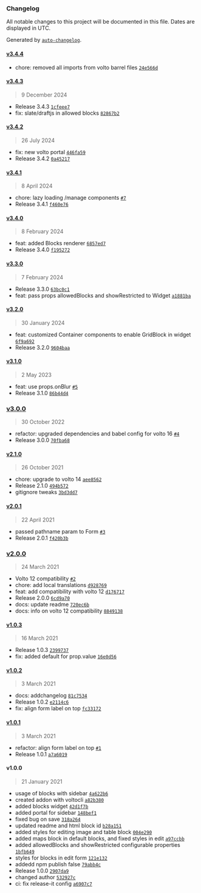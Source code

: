 ### Changelog

All notable changes to this project will be documented in this file. Dates are displayed in UTC.

Generated by [`auto-changelog`](https://github.com/CookPete/auto-changelog).

#### [v3.4.4](https://github.com/collective/volto-blocks-widget/compare/v3.4.3...v3.4.4)

- chore: removed all imports from volto barrel files [`24e566d`](https://github.com/collective/volto-blocks-widget/commit/24e566d578939b119373a4650ece1212145f5e1f)

#### [v3.4.3](https://github.com/collective/volto-blocks-widget/compare/v3.4.2...v3.4.3)

> 9 December 2024

- Release 3.4.3 [`1cfeee7`](https://github.com/collective/volto-blocks-widget/commit/1cfeee775adce53c0df4e44225bd9056f50ee0a1)
- fix: slate/draftjs in allowed blocks [`82867b2`](https://github.com/collective/volto-blocks-widget/commit/82867b2320448d6075d3cc332e86fd51f8a61526)

#### [v3.4.2](https://github.com/collective/volto-blocks-widget/compare/v3.4.1...v3.4.2)

> 26 July 2024

- fix: new volto portal [`446fa59`](https://github.com/collective/volto-blocks-widget/commit/446fa59ccb8fa2344d09d09888fdc45bc5b3bb97)
- Release 3.4.2 [`0a45217`](https://github.com/collective/volto-blocks-widget/commit/0a452175cab5a3ad4728acf6c642a96634a23d77)

#### [v3.4.1](https://github.com/collective/volto-blocks-widget/compare/v3.4.0...v3.4.1)

> 8 April 2024

- chore: lazy loading /manage components [`#7`](https://github.com/collective/volto-blocks-widget/pull/7)
- Release 3.4.1 [`f460e76`](https://github.com/collective/volto-blocks-widget/commit/f460e76a8813d9e9ed2da594cd1991dbade91380)

#### [v3.4.0](https://github.com/collective/volto-blocks-widget/compare/v3.3.0...v3.4.0)

> 8 February 2024

- feat: added Blocks renderer [`6857ed7`](https://github.com/collective/volto-blocks-widget/commit/6857ed7e079df1af45590941e1548e07db05b897)
- Release 3.4.0 [`f195272`](https://github.com/collective/volto-blocks-widget/commit/f1952729edcd848d7a4e8509d657890bd7f1bc2c)

#### [v3.3.0](https://github.com/collective/volto-blocks-widget/compare/v3.2.0...v3.3.0)

> 7 February 2024

- Release 3.3.0 [`63bc0c1`](https://github.com/collective/volto-blocks-widget/commit/63bc0c12169de76f922be7fc2dfd10096934a26a)
- feat: pass props allowedBlocks and showRestricted to Widget [`a1881ba`](https://github.com/collective/volto-blocks-widget/commit/a1881baabd43074d8d76cf4be036f7db1bbaaceb)

#### [v3.2.0](https://github.com/collective/volto-blocks-widget/compare/v3.1.0...v3.2.0)

> 30 January 2024

- feat: customized Container components to enable GridBlock in widget [`6f9a692`](https://github.com/collective/volto-blocks-widget/commit/6f9a6924c07ad860741cd2188d1070c9e804ddd2)
- Release 3.2.0 [`9604baa`](https://github.com/collective/volto-blocks-widget/commit/9604baa457ca55597b97166046bf23c41f0b44a4)

#### [v3.1.0](https://github.com/collective/volto-blocks-widget/compare/v3.0.0...v3.1.0)

> 2 May 2023

- feat: use props.onBlur [`#5`](https://github.com/collective/volto-blocks-widget/pull/5)
- Release 3.1.0 [`86b44d4`](https://github.com/collective/volto-blocks-widget/commit/86b44d4dea60a00fc84a9968e894af1a0117f06a)

### [v3.0.0](https://github.com/collective/volto-blocks-widget/compare/v2.1.0...v3.0.0)

> 30 October 2022

- refactor: upgraded dependencies and babel config for volto 16 [`#4`](https://github.com/collective/volto-blocks-widget/pull/4)
- Release 3.0.0 [`70fba68`](https://github.com/collective/volto-blocks-widget/commit/70fba684c34bfde7034e2829e5302a153706d2ab)

#### [v2.1.0](https://github.com/collective/volto-blocks-widget/compare/v2.0.1...v2.1.0)

> 26 October 2021

- chore: upgrade to volto 14 [`aee8562`](https://github.com/collective/volto-blocks-widget/commit/aee85622a36c3156c357f3fc22d1194d16976e47)
- Release 2.1.0 [`494b572`](https://github.com/collective/volto-blocks-widget/commit/494b57296dd4073c93a986c8c2b1a45648ecbf6f)
- gitignore tweaks [`3bd3dd7`](https://github.com/collective/volto-blocks-widget/commit/3bd3dd72eabfc8c41a5ffd3e5cf42589fb81c408)

#### [v2.0.1](https://github.com/collective/volto-blocks-widget/compare/v2.0.0...v2.0.1)

> 22 April 2021

- passed pathname param to Form [`#3`](https://github.com/collective/volto-blocks-widget/pull/3)
- Release 2.0.1 [`f420b3b`](https://github.com/collective/volto-blocks-widget/commit/f420b3b25d580e35fe9dcb26f76195ebe0aba071)

### [v2.0.0](https://github.com/collective/volto-blocks-widget/compare/v1.0.3...v2.0.0)

> 24 March 2021

- Volto 12 compatibility [`#2`](https://github.com/collective/volto-blocks-widget/pull/2)
- chore: add local translations [`d928769`](https://github.com/collective/volto-blocks-widget/commit/d9287690341bbea5dc62588be533dbc3ff33f258)
- feat: add compatibility with volto 12 [`d176717`](https://github.com/collective/volto-blocks-widget/commit/d176717d10b962a1d382b9e455a2225bf3ed042a)
- Release 2.0.0 [`6cd9a70`](https://github.com/collective/volto-blocks-widget/commit/6cd9a70fb94476b1f135134cbb95d145581e517f)
- docs: update readme [`720ec6b`](https://github.com/collective/volto-blocks-widget/commit/720ec6bb69fed8d7b35b59fe90fcba6ab7cb6687)
- docs: info on volto 12 compatibility [`8849138`](https://github.com/collective/volto-blocks-widget/commit/88491385c80021f1c70469a5efefb54d7a1b6e78)

#### [v1.0.3](https://github.com/collective/volto-blocks-widget/compare/v1.0.2...v1.0.3)

> 16 March 2021

- Release 1.0.3 [`2399737`](https://github.com/collective/volto-blocks-widget/commit/23997371f2d69e064b0a841cda595c8e6ae792bc)
- fix: added default for prop.value [`16e0d56`](https://github.com/collective/volto-blocks-widget/commit/16e0d565745e0256ab56757b14821d0ee4e5da2b)

#### [v1.0.2](https://github.com/collective/volto-blocks-widget/compare/v1.0.1...v1.0.2)

> 3 March 2021

- docs: addchangelog [`81c7534`](https://github.com/collective/volto-blocks-widget/commit/81c75341579ac2bdf81d3003270e191e5aa3499b)
- Release 1.0.2 [`e2114c6`](https://github.com/collective/volto-blocks-widget/commit/e2114c6dcd900a6f4c53d8283338161b9bfe1de0)
- fix: align form label on top [`fc33172`](https://github.com/collective/volto-blocks-widget/commit/fc3317267c893b13ca549027d61134bbbc97a36c)

#### [v1.0.1](https://github.com/collective/volto-blocks-widget/compare/v1.0.0...v1.0.1)

> 3 March 2021

- refactor: align form label on top [`#1`](https://github.com/collective/volto-blocks-widget/pull/1)
- Release 1.0.1 [`a7a6019`](https://github.com/collective/volto-blocks-widget/commit/a7a6019cbb6b9176a287b49ffaf6f605fdce860a)

#### v1.0.0

> 21 January 2021

- usage of blocks with sidebar [`4a622b6`](https://github.com/collective/volto-blocks-widget/commit/4a622b618b19a314861270cf776a01e3b43a1edf)
- created addon with voltocli [`a82b380`](https://github.com/collective/volto-blocks-widget/commit/a82b3808ad9d90707db3fdc0ce5ec79aef9e8a30)
- added blocks widget [`42d1f7b`](https://github.com/collective/volto-blocks-widget/commit/42d1f7b6600edf76cb0da96da7c88d97447e7149)
- added portal for sidebar [`148bef1`](https://github.com/collective/volto-blocks-widget/commit/148bef1c8c15e6f95b6a3afb2a156828d8fbb672)
- fixed bug on save [`318a264`](https://github.com/collective/volto-blocks-widget/commit/318a264d146c2474097e1167b9c089e7bde1a6cf)
- updated readme and html block id [`b28a151`](https://github.com/collective/volto-blocks-widget/commit/b28a151b3d8f13cd5d2565a149c2a3602a948c39)
- added styles for editing image and table block [`004e290`](https://github.com/collective/volto-blocks-widget/commit/004e2909f74f6d8bc7d911b34f807ad22cc00abd)
- added maps block in default blocks, and fixed styles in edit [`a97ccbb`](https://github.com/collective/volto-blocks-widget/commit/a97ccbb8d5aa79b751dd0349646cce3ab454427f)
- added allowedBlocks and showRestricted configurable properties [`1bfb649`](https://github.com/collective/volto-blocks-widget/commit/1bfb649ea54539b5db7855bda02e6ceff323271a)
- styles for blocks in edit form [`121e132`](https://github.com/collective/volto-blocks-widget/commit/121e1326fb2bd8b7370166ad6eb2c4fbe6209924)
- addedd npm publish false [`79abb4c`](https://github.com/collective/volto-blocks-widget/commit/79abb4cbc481083db6d4996b7cd0508edb0c8506)
- Release 1.0.0 [`2907da9`](https://github.com/collective/volto-blocks-widget/commit/2907da91551ace68e614cffba47fc71673e11219)
- changed author [`532927c`](https://github.com/collective/volto-blocks-widget/commit/532927c2d1982970a200187539786207ba6e4164)
- ci: fix release-it config [`a6907c7`](https://github.com/collective/volto-blocks-widget/commit/a6907c7899c2f2460191160100022090957a5ea3)

